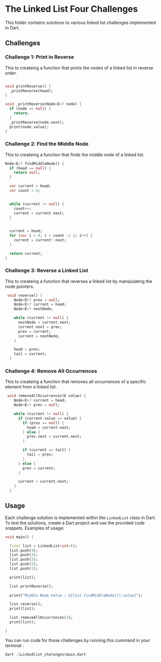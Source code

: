
# The Linked List Four Challenges

This folder contains solutions to various linked list challenges implemented in Dart.

## Challenges

### Challenge 1: Print in Reverse
This to createing a function that prints the nodes of a linked list in reverse order.
```dart

void printReverse() {
  _printReverse(head);
}

void _printReverse(Node<E>? node) {
  if (node == null) {
    return;
  }
  _printReverse(node.next);
  print(node.value);
}
```

### Challenge 2: Find the Middle Node
This to createing a function that finds the middle node of a linked list.
```dart
Node<E>? findMiddleNode() {
  if (head == null) {
    return null; 
  }

  var current = head;
  var count = 0;

  
  while (current != null) {
    count++;
    current = current.next;
  }

  
  current = head;
  for (var i = 0; i < count ~/ 2; i++) {
    current = current!.next;
  }

  return current; 
}
```


### Challenge 3: Reverse a Linked List
This to createing a function that reverses a linked list by manipulating the node pointers.
```dart
 void reverse() {
    Node<E>? prev = null;
    Node<E>? current = head;
    Node<E>? nextNode;

    while (current != null) {
      nextNode = current.next;
      current.next = prev;
      prev = current;
      current = nextNode;
    }

    head = prev;
    tail = current;
  }

```

### Challenge 4: Remove All Occurrences
This to createing a function that removes all occurrences of a specific element from a linked list.
```dart
 void removeAllOccurrences(E value) {
    Node<E>? current = head;
    Node<E>? prev = null;

    while (current != null) {
      if (current.value == value) {
        if (prev == null) {
          head = current.next;
        } else {
          prev.next = current.next;
        }

        if (current == tail) {
          tail = prev;
        }
      } else {
        prev = current;
      }

      current = current.next;
    }
  }
```

## Usage

Each challenge solution is implemented within the `LinkedList` class in Dart. To test the solutions, create a Dart project and use the provided code snippets. Examples of usage:

```dart
void main() {

  final list = LinkedList<int>();
  list.push(4);
  list.push(3);
  list.push(3);
  list.push(2);
  list.push(1);

  print(list);

  list.printReverse();
  
  print("Middle Node Value : ${list.findMiddleNode()?.value}");

  list.reverse();
  print(list);

  list.removeAllOccurrences(3);
  print(list);

}

```

You can run code for those challenges by running this command in your terminal : 
```
dart .\Linkedlist_chalenges\main.dart
```

